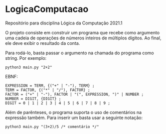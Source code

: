 # LogicaComputacao
Repositório para disciplina Lógica da Computação 2021.1

O projeto consiste em construir um programa que recebe como argumento uma cadeia de operações de números inteiros de múltiplos dígitos. Ao final, ele deve exibir o resultado da conta.

Para rodá-lo, basta passar o argumento na chamada do programa como string. Por exemplo:

```
python3 main.py "2+2"
```

EBNF:

```
EXPRESSION = TERM, {("+" | "-"), TERM} ;
TERM = FACTOR, {("*" | "/"), FACTOR} ;
FACTOR = ("+" | "-"), FACTOR | "(", EXPRESSION, ")" | NUMBER ; 
NUMBER = DIGIT, {DIGIT} ;
DIGIT = 0 | 1 | 2 | 3 | 4 | 5 | 6 | 7 | 8 | 9 ;
```

Além de parênteses, o programa suporta o uso de comentários na expressão também. Para inserir um basta usar a seguinte notação:

```
python3 main.py "(3+2)/5 /* comentário */"
```
